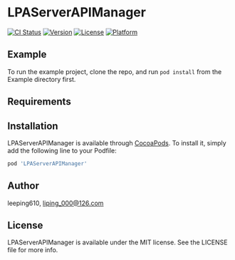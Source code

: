 # LPAServerAPIManager

[![CI Status](http://img.shields.io/travis/leeping610/LPAServerAPIManager.svg?style=flat)](https://travis-ci.org/leeping610/LPAServerAPIManager)
[![Version](https://img.shields.io/cocoapods/v/LPAServerAPIManager.svg?style=flat)](http://cocoapods.org/pods/LPAServerAPIManager)
[![License](https://img.shields.io/cocoapods/l/LPAServerAPIManager.svg?style=flat)](http://cocoapods.org/pods/LPAServerAPIManager)
[![Platform](https://img.shields.io/cocoapods/p/LPAServerAPIManager.svg?style=flat)](http://cocoapods.org/pods/LPAServerAPIManager)

## Example

To run the example project, clone the repo, and run `pod install` from the Example directory first.

## Requirements

## Installation

LPAServerAPIManager is available through [CocoaPods](http://cocoapods.org). To install
it, simply add the following line to your Podfile:

```ruby
pod 'LPAServerAPIManager'
```

## Author

leeping610, liping_000@126.com

## License

LPAServerAPIManager is available under the MIT license. See the LICENSE file for more info.
